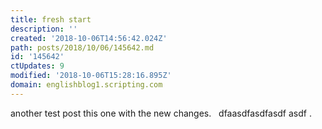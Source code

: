 ```yaml
---
title: fresh start
description: ''
created: '2018-10-06T14:56:42.024Z'
path: posts/2018/10/06/145642.md
id: '145642'
ctUpdates: 9
modified: '2018-10-06T15:28:16.895Z'
domain: englishblog1.scripting.com
---
```

another test post this one with the new changes.   dfaasdfasdfasdf asdf .